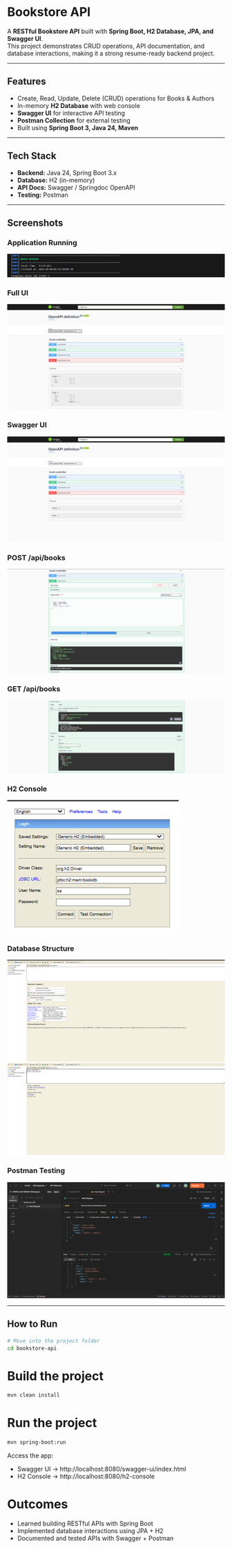 # Bookstore API #

A **RESTful Bookstore API** built with **Spring Boot, H2 Database, JPA, and Swagger UI**.  
This project demonstrates CRUD operations, API documentation, and database interactions, making it a strong resume-ready backend project.

---

## Features ##
- Create, Read, Update, Delete (CRUD) operations for Books & Authors
- In-memory **H2 Database** with web console
- **Swagger UI** for interactive API testing
- **Postman Collection** for external testing
- Built using **Spring Boot 3, Java 24, Maven**

---

## Tech Stack ##
- **Backend:** Java 24, Spring Boot 3.x
- **Database:** H2 (in-memory)
- **API Docs:** Swagger / Springdoc OpenAPI
- **Testing:** Postman

---

## Screenshots ##

### Application Running ###
![Running Check](../Screenshots%20Bookstore-api/bookstore-api%20Running%20check.png)

### Full UI ###
![Whole UI](../Screenshots%20Bookstore-api/bookstore-api%20WholeUI.png)

### Swagger UI ###
![Swagger UI](../Screenshots%20Bookstore-api/bookstore-api%20WholeSwaggerUI.png)

### POST /api/books ###
![POST Books](../Screenshots%20Bookstore-api/bookstore-api%20POST%20api%20books.png)

### GET /api/books ###
![GET Books](../Screenshots%20Bookstore-api/bookstore-api%20GET%20api%20books.png)

### H2 Console ###
![H2 Console](../Screenshots%20Bookstore-api/bookstore-api%20H2Console.png)

### Database Structure ###
![Database1](../Screenshots%20Bookstore-api/bookstore-api%20database1.png)
![Database2](../Screenshots%20Bookstore-api/bookstore-api%20database2.png)

### Postman Testing ###
![Postman UI](../Screenshots%20Bookstore-api/bookstore-api%20PostmanUI.png)

---

## How to Run ##
```bash
# Move into the project folder
cd bookstore-api
```

# Build the project #
```bash
mvn clean install
```

# Run the project #
```bash
mvn spring-boot:run
```

Access the app:
- Swagger UI → http://localhost:8080/swagger-ui/index.html
- H2 Console → http://localhost:8080/h2-console

# Outcomes #
- Learned building RESTful APIs with Spring Boot
- Implemented database interactions using JPA + H2
- Documented and tested APIs with Swagger + Postman

